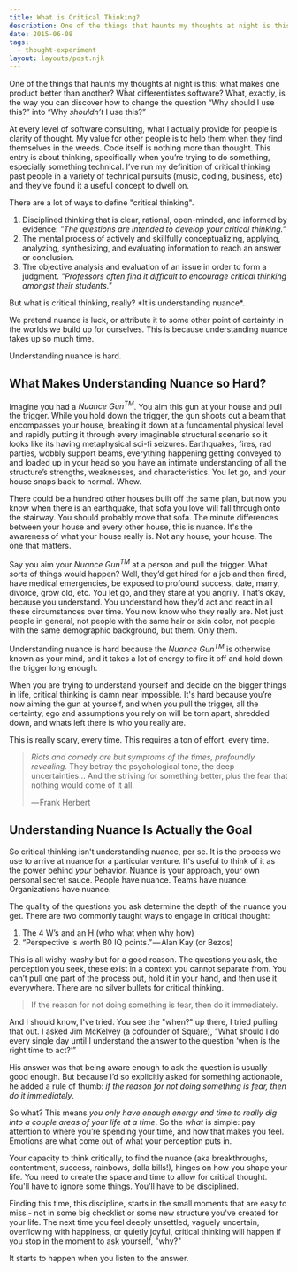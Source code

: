 ```yaml
---
title: What is Critical Thinking?
description: One of the things that haunts my thoughts at night is this - what makes one product better than another? What differentiates software? What, exactly, is the way you can discover how to change the question “Why should I use this?” into “Why *shouldn’t* I use this?”.
date: 2015-06-08
tags:
  - thought-experiment
layout: layouts/post.njk
---
```


One of the things that haunts my thoughts at night is this: what makes one product better than another? What differentiates software? What, exactly, is the way you can discover how to change the question “Why should I use this?” into “Why _shouldn’t_ I use this?”

At every level of software consulting, what I actually provide for people is clarity of thought. My value for other people is to help them when they find themselves in the weeds. Code itself is nothing more than thought. This entry is about thinking, specifically when you’re trying to do something, especially something technical. I’ve run my definition of critical thinking past people in a variety of technical pursuits (music, coding, business, etc) and they’ve found it a useful concept to dwell on.

There are a lot of ways to define "critical thinking".

1. Disciplined thinking that is clear, rational, open-minded, and informed by evidence:
   _"The questions are intended to develop your critical thinking."_
2. The mental process of actively and skillfully conceptualizing, applying, analyzing, synthesizing, and evaluating information to reach an answer or conclusion.
3. The objective analysis and evaluation of an issue in order to form a judgment. _"Professors often find it difficult to encourage critical thinking amongst their students."_

<p class="lead">But what is critical thinking, really? *It is understanding nuance*.<p>

We pretend nuance is luck, or attribute it to some other point of certainty in the worlds we build up for ourselves. This is because understanding nuance takes up so much time.

Understanding nuance is hard.

## What Makes Understanding Nuance so Hard?

Imagine you had a _Nuance Gun<sup>TM</sup>_. You aim this gun at your house and pull the trigger. While you hold down the trigger, the gun shoots out a beam that encompasses your house, breaking it down at a fundamental physical level and rapidly putting it through every imaginable structural scenario so it looks like its having metaphysical sci-fi seizures. Earthquakes, fires, rad parties, wobbly support beams, everything happening getting conveyed to and loaded up in your head so you have an intimate understanding of all the structure’s strengths, weaknesses, and characteristics. You let go, and your house snaps back to normal. Whew.

There could be a hundred other houses built off the same plan, but now you know when there is an earthquake, that sofa you love will fall through onto the stairway. You should probably move that sofa. The minute differences between your house and every other house, this is nuance. It's the awareness of what your house really is. Not any house, your house. The one that matters.

Say you aim your _Nuance Gun<sup>TM</sup>_ at a person and pull the trigger. What sorts of things would happen? Well, they’d get hired for a job and then fired, have medical emergencies, be exposed to profound success, date, marry, divorce, grow old, etc. You let go, and they stare at you angrily. That’s okay, because you understand. You understand how they’d act and react in all these circumstances over time. You now know who they really are. Not just people in general, not people with the same hair or skin color, not people with the same demographic background, but them. Only them.

Understanding nuance is hard because the _Nuance Gun<sup>TM</sup>_ is otherwise known as your mind, and it takes a lot of energy to fire it off and hold down the trigger long enough.

When you are trying to understand yourself and decide on the bigger things in life, critical thinking is damn near impossible. It's hard because you’re now aiming the gun at yourself, and when you pull the trigger, all the certainty, ego and assumptions you rely on will be torn apart, shredded down, and whats left there is who you really are.

This is really scary, every time. This requires a ton of effort, every time.

<blockquote>
<em>Riots and comedy are but symptoms of the times, profoundly revealing.</em> They betray the psychological tone, the deep uncertainties… And the striving for something better, plus the fear that nothing would come of it all.<br />
<p class="attribution text-right">— Frank Herbert</p>
</blockquote>

## Understanding Nuance Is Actually the Goal

So critical thinking isn't understanding nuance, per se. It is the process we use to arrive at nuance for a particular venture. It's useful to think of it as the power behind _your_ behavior. Nuance is your approach, your own personal secret sauce. People have nuance. Teams have nuance. Organizations have nuance.

The quality of the questions you ask determine the depth of the nuance you get. There are two commonly taught ways to engage in critical thought:

1. The 4 W’s and an H (who what when why how)
2. “Perspective is worth 80 IQ points.” — Alan Kay (or Bezos)

This is all wishy-washy but for a good reason. The questions you ask, the perception you seek, these exist in a context you cannot separate from. You can’t pull one part of the process out, hold it in your hand, and then use it everywhere. There are no silver bullets for critical thinking.

> If the reason for not doing something is fear, then do it immediately.

And I should know, I've tried. You see the "when?" up there, I tried pulling that out. I asked Jim McKelvey (a cofounder of Square), “What should I do every single day until I understand the answer to the question ‘when is the right time to act?’”

His answer was that being aware enough to ask the question is usually good enough. But because I’d so explicitly asked for something actionable, he added a rule of thumb: _if the reason for not doing something is fear, then do it immediately_.

So what? This means _you only have enough energy and time to really dig into a couple areas of your life at a time_. So the _what_ is simple: pay attention to where you’re spending your time, and how that makes you feel. Emotions are what come out of what your perception puts in.

Your capacity to think critically, to find the nuance (aka breakthroughs, contentment, success, rainbows, dolla bills!), hinges on how you shape your life. You need to create the space and time to allow for critical thought. You'll have to ignore some things. You'll have to be disciplined.

Finding this time, this discipline, starts in the small moments that are easy to miss - not in some big checklist or some new structure you've created for your life. The next time you feel deeply unsettled, vaguely uncertain, overflowing with happiness, or quietly joyful, critical thinking will happen if you stop in the moment to ask yourself, "why?"

It starts to happen when you listen to the answer.
